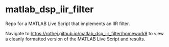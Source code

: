 # matlab_dsp_iir_filter

Repo for a MATLAB Live Script that implements an IIR filter. 

Navigate to https://rothej.github.io/matlab_dsp_iir_filter/homework9 to view a cleanly formatted version of the MATLAB Live Script and results.
